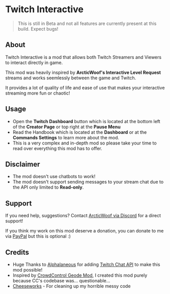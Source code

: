 # Twitch Interactive

> <cy>This is still in Beta and not all features are currently present at this build. Expect bugs!</c>

## About
<cp>Twitch Interactive</c> is a mod that allows both Twitch Streamers and Viewers to interact directly in game.

This mod was heavily inspired by **ArcticWoof's Interactive Level Request** streams and works seemlessly between the game and Twitch.

It provides a lot of quality of life and ease of use that makes your interactive streaming more <cg>fun</c> or <cr>chaotic</c>!
## Usage
- Open the <cp>**Twitch Dashboard**</c> button which is located at the bottom left of the **Creator Page** or top right at the **Pause Menu**
- Read the Handbook which is located at the **Dashboard** or at the **Commands Settings** to learn more about the mod.
- This is a <cr>very complex and in-depth mod</c> so please take your time to read over everything this mod has to offer.
## Disclaimer
- <cr>The mod doesn't use chatbots to work!</c>
- <cr>The mod doesn't support sending messages to your stream chat due to the API only limited to **Read-only**.</c>
## Support
If you need help, suggestions? Contact [ArcticWoof via Discord](https://discord.gg/gXcppxTNxC) for a direct support!

If you think my work on this mod deserve a donation, you can donate to me via [PayPal](https://www.paypal.com/donate/?business=payment%40arcticwoof.com.au&item_name=Project+Donation%2FFunds&currency_code=AUD) but this is optional :)
## Credits
- Huge Thanks to [Alphalaneous](user:1139015) for adding [Twitch Chat API](https://geode-sdk.org/mods/alphalaneous.twitch_chat_api) to make this mod possible!
- Inspired by [CrowdControl Geode Mod](https://github.com/WarpWorld/CCPack-PC-GeometryDash), I created this mod purely because CC's codebase was... questionable...
- [Cheeseworks](user:6408873) - For cleaning up my horrible messy code
